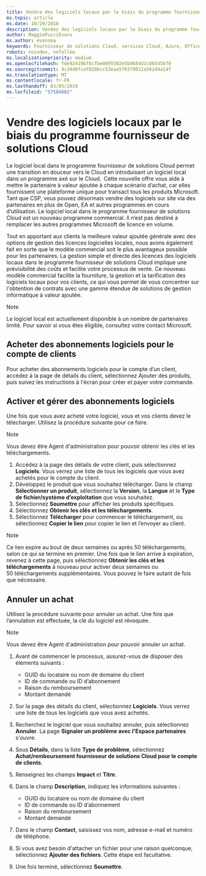```yaml
---
title: Vendre des logiciels locaux par le biais du programme fournisseur de solutions Cloud | Espace partenaires
ms.topic: article
ms.date: 10/29/2018
description: Vendez des logiciels locaux par le biais du programme fournisseur de solutions Cloud.
author: MaggiePucciEvans
ms.author: evansma
keywords: Fournisseur de solutions Cloud, services Cloud, Azure, Office 365, Dynamics, partenaire fournisseur de solutions Cloud, vente par fournisseur de solutions Cloud, partenaire direct, partenaire fournisseur de solutions Cloud direct, revendeur fournisseur de solutions Cloud indirect, fournisseur de solutions Cloud direct, fournisseur de solutions Cloud indirect, modèle direct, modèle indirect, revendeur indirect, fournisseur indirect, fournisseur, distributeur, programme fournisseur de solutions cloud
robots: noindex, nofollow
ms.localizationpriority: medium
ms.openlocfilehash: fde92419bf0cfbe0095502e5b0684d1c86545b70
ms.sourcegitcommit: 4c34d6fcaf020bcc53eaa5f0379011a56149a14f
ms.translationtype: MT
ms.contentlocale: fr-FR
ms.lasthandoff: 03/05/2019
ms.locfileid: "57584602"
---
```

# <a name="sell-on-premise-software-through-csp"></a>Vendre des logiciels locaux par le biais du programme fournisseur de solutions Cloud

Le logiciel local dans le programme fournisseur de solutions Cloud permet une transition en douceur vers le Cloud en introduisant un logiciel local dans un programme axé sur le Cloud.  Cette nouvelle offre vous aide à mettre le partenaire à valeur ajoutée à chaque scénario d’achat, car elles fournissent une plateforme unique pour transact tous les produits Microsoft. Tant que CSP, vous pouvez désormais vendre des logiciels sur site via des partenaires en plus de Open, EA et autres programmes en cours d’utilisation. Le logiciel local dans le programme fournisseur de solutions Cloud est un nouveau programme commercial. Il n’est pas destiné à remplacer les autres programmes Microsoft de licence en volume. 
 
Tout en apportant aux clients la meilleure valeur ajoutée générale avec des options de gestion des licences logicielles locales, nous avons également fait en sorte que le modèle commercial soit le plus avantageux possible pour les partenaires. La gestion simple et directe des licences des logiciels locaux dans le programme fournisseur de solutions Cloud implique une prévisibilité des coûts et facilite votre processus de vente. Ce nouveau modèle commercial facilite la fourniture, la gestion et la tarification des logiciels locaux pour vos clients, ce qui vous permet de vous concentrer sur l'obtention de contrats avec une gamme étendue de solutions de gestion informatique à valeur ajoutée. 

>[!NOTE]
>Le logiciel local est actuellement disponible à un nombre de partenaires limité. Pour savoir si vous êtes éligible, consultez votre contact Microsoft. 


## <a name="buy-software-subscriptions-on-behalf-of-customers"></a>Acheter des abonnements logiciels pour le compte de clients

Pour acheter des abonnements logiciels pour le compte d’un client, accédez à la page de détails du client, sélectionnez Ajouter des produits, puis suivez les instructions à l'écran pour créer et payer votre commande.

## <a name="activate-and-manage-software-subscriptions"></a>Activer et gérer des abonnements logiciels

Une fois que vous avez acheté votre logiciel, vous et vos clients devez le télécharger. Utilisez la procédure suivante pour ce faire. 

>[!NOTE]
>Vous devez être Agent d'administration pour pouvoir obtenir les clés et les téléchargements. 

1. Accédez à la page des détails de votre client, puis sélectionnez **Logiciels**. Vous verrez une liste de tous les logiciels que vous avez achetés pour le compte du client. 
2.  Développez le produit que vous souhaitez télécharger. Dans le champ **Sélectionner un produit**, sélectionnez la **Version**, la **Langue** et le **Type de fichier/système d’exploitation** que vous souhaitez. 
3.  Sélectionnez **Soumettre** pour afficher les produits spécifiques. 
4.  Sélectionnez **Obtenir les clés et les téléchargements**. 
5.  Sélectionnez **Télécharger** pour commencer le téléchargement, ou sélectionnez **Copier le lien** pour copier le lien et l’envoyer au client. 

>[!NOTE]
>Ce lien expire au bout de deux semaines ou après 50 téléchargements, selon ce qui se termine en premier. Une fois que le lien arrive à expiration, revenez à cette page, puis sélectionnez **Obtenir les clés et les téléchargements** à nouveau pour activer deux semaines ou 50 téléchargements supplémentaires. Vous pouvez le faire autant de fois que nécessaire. 


## <a name="cancel-a-purchase"></a>Annuler un achat
Utilisez la procédure suivante pour annuler un achat. Une fois que l’annulation est effectuée, la clé du logiciel est révoquée. 

>[!NOTE]
>Vous devez être Agent d'administration pour pouvoir annuler un achat. 

1.  Avant de commencer le processus, assurez-vous de disposer des éléments suivants : 
    -   GUID du locataire ou nom de domaine du client
    -   ID de commande ou ID d’abonnement
    -   Raison du remboursement
    -   Montant demandé

2.  Sur la page des détails du client, sélectionnez **Logiciels**. Vous verrez une liste de tous les logiciels que vous avez achetés. 

3.  Recherchez le logiciel que vous souhaitez annuler, puis sélectionnez **Annuler**. La page **Signaler un problème avec l'Espace partenaires** s'ouvre. 

4.  Sous **Détails**, dans la liste **Type de problème**, sélectionnez **Achat/remboursement fournisseur de solutions Cloud pour le compte de clients**.

5.  Renseignez les champs **Impact** et **Titre**. 

6.  Dans le champ **Description**, indiquez les informations suivantes : 
    -   GUID du locataire ou nom de domaine du client
    -   ID de commande ou ID d’abonnement
    -   Raison du remboursement
    -   Montant demandé

7.  Dans le champ **Contact**, saisissez vos nom, adresse e-mail et numéro de téléphone. 

8.  Si vous avez besoin d'attacher un fichier pour une raison quelconque, sélectionnez **Ajouter des fichiers**. Cette étape est facultative. 

9.  Une fois terminé, sélectionnez **Soumettre**.